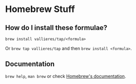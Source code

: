 # Homebrew Stuff

## How do I install these formulae?
`brew install vallieres/tap/<formula>`

Or `brew tap vallieres/tap` and then `brew install <formula>`.

## Documentation
`brew help`, `man brew` or check [Homebrew's documentation](https://github.com/Homebrew/brew/tree/master/share/doc/homebrew#readme).